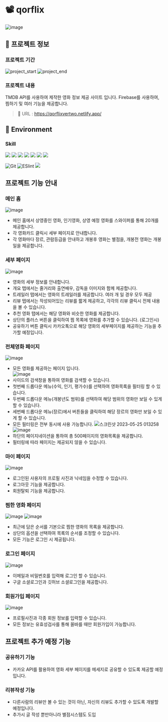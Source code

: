 # 📽️ qorflix
![image](https://github.com/qorbaxk/qorflix/assets/97217443/0d087e42-9138-4da0-9aa4-02d567c09d01)

## 📕 프로젝트 정보
### 프로젝트 기간

![project_start](https://img.shields.io/badge/Project%20start-2023--05--01-green) ![project_end](https://img.shields.io/badge/Project%20end-2023--05--25-orange) 

### 프로젝트 내용

TMDB API를 사용하여 제작한 영화 정보 제공 사이트 입니다. Firebase를 사용하여, 찜하기 및 여러 기능을 제공합니다.

> 🚩 URL : https://qorflixvertwo.netlify.app/

## 🎨 Environment

### Skill

<div align="left">
  <img src="https://img.shields.io/badge/HTML5-E34F26?style=flat-square&logo=html5&logoColor=white"/>
  <img src="https://img.shields.io/badge/CSS3-1572B6?style=flat-square&logo=css3&logoColor=white"/>
  <img src="https://img.shields.io/badge/Typescript-3178C6?style=flat-square&logo=Typescript&logoColor=white"/>
  <img src="https://img.shields.io/badge/JavaScript-F7DF1E?style=flat-square&logo=javascript&logoColor=black"/>
  <img src="https://img.shields.io/badge/React-61DAFB?style=flat-square&logo=React&logoColor=black"/>
  <img src="https://img.shields.io/badge/Tailwind CSS-06B6D4?style=flat-square&logo=Tailwind CSS&logoColor=white"/>
  <img src="https://img.shields.io/badge/Redux-764ABC?style=flat-square&logo=Redux&logoColor=white"/>
</div>

![Git](https://img.shields.io/badge/Git-F05032?style=flat-square&logo=Git&logoColor=white) 
![ESlint](https://img.shields.io/badge/ESLint-4B32C3?style=flat-square&logo=ESLint&logoColor=white) 
 <img src="https://img.shields.io/badge/firebase-FFCA28?style=flat-square&logo=firebase&logoColor=white"> 


## 프로젝트 기능 안내
### 메인 홈
![image](https://github.com/qorbaxk/qorflix/assets/97217443/fe8c16f1-4db0-44da-b530-4aeeebfe4fc0)
- 메인 홈에서 상영중인 영화, 인기영화, 상영 예정 영화를 스와이퍼를 통해 20개를 제공합니다.
- 각 영화카드 클릭시 세부 페이지로 안내합니다.
- 각 영화마다 장르, 관람등급을 안내하고 개봉후 영화는 별점을, 개봉전 영화는 개봉일을 제공합니다.
### 세부 페이지
![image](https://github.com/qorbaxk/qorflix/assets/97217443/e91c2dba-45cb-49fe-92e1-4c263c3b269d)
- 영화의 세부 정보를 안내합니다.
- 개요 탭에서는 줄거리와 출연배우, 감독을 이미지와 함께 제공합니다.
- 트레일러 탭에서는 영화의 트레일러를 제공합니다. 여러 개 일 경우 모두 제공
- 리뷰 탭에서는 작성되어있는 리뷰를 짧게 제공하고, 각각의 리뷰 클릭시 전체 내용을 볼 수 있습니다.
- 추천 영화 탭에서는 해당 영화와 비슷한 영화를 제공합니다.
- 상단의 플러스 버튼을 클릭하여 찜 목록에 영화를 추가할 수 있습니다. (로그인시)
- 공유하기 버튼 클릭시 카카오톡으로 해당 영화의 세부페이지를 제공하는 기능을 추가할 예정입니다.
### 전체영화 페이지
![image](https://github.com/qorbaxk/qorflix/assets/97217443/edcde465-e94c-4a06-a655-e524f6b50a7a)
- 모든 영화를 제공하는 페이지 입니다. <br>
![image](https://github.com/qorbaxk/qorflix/assets/97217443/cf909bb6-0452-4f08-ad38-76959196c906) <br>
- 사이드의 검색창을 통하여 영화를 검색할 수 있습니다.
- 첫번째 드롭다운 메뉴(수익, 인기, 평가수)를 선택하여 영화목록을 필터링 할 수 있습니다.
- 두번째 드롭다운 메뉴(개봉년도 범위)를 선택하여 해당 범위의 영화만 보일 수 있게 할 수 있습니다.
- 세번째 드롭다운 메뉴(장르)에서 버튼들을 클릭하여 해당 장르의 영화만 보일 수 있게 할 수 있습니다.
- 모든 필터링은 전부 동시에 사용 가능합니다.
![스크린샷 2023-05-25 013258](https://github.com/qorbaxk/qorflix/assets/97217443/ac6f2d8e-c6d2-45cc-880d-41d821f9930f)
![image](https://github.com/qorbaxk/qorflix/assets/97217443/08a8f058-9594-4b30-9c6b-aa0d9a72408e)
- 하단의 페이지네이션을 통하여 총 500페이지의 영화목록을 제공합니다.
- 필터링에 따라 페이지는 제공되지 않을 수 있습니다.
### 마이 페이지
![image](https://github.com/qorbaxk/qorflix/assets/97217443/71b54ade-c65d-44be-972a-c6e37b0a5184)
- 로그인된 사용자의 프로필 사진과 닉네임을 수정할 수 있습니다.
- 로그아웃 기능을 제공합니다.
- 회원탈퇴 기능을 제공합니다.
### 찜한 영화 페이지
![image](https://github.com/qorbaxk/qorflix/assets/97217443/3e6850d6-7757-49a5-b62e-fc8ceef30774)
![image](https://github.com/qorbaxk/qorflix/assets/97217443/a048b8e4-db33-4ddf-902c-4993dd0e2aa5)
- 최근에 담은 순서를 기본으로 찜한 영화의 목록을 제공합니다.
- 상단의 옵션을 선택하여 목록의 순서를 조정할 수 있습니다.
- 모든 기능은 로그인 시 제공됩니다.
### 로그인 페이지
![image](https://github.com/qorbaxk/qorflix/assets/97217443/08137a0a-4ae9-4653-87a5-3007e5f3a0b1)
- 이메일과 비밀번호를 입력해 로그인 할 수 있습니다.
- 구글 소셜로그인과 깃허브 소셜로그인을 제공합니다.
### 회원가입 페이지
![image](https://github.com/qorbaxk/qorflix/assets/97217443/e3a6e600-33d8-4936-9567-628f31809750)
- 프로필사진과 각종 회원 정보를 입력할 수 있습니다.
- 모든 정보는 유효성검사를 통해 올바를 때만 회원가입이 가능합니다.

## 프로젝트 추가 예정 기능
### 공유하기 기능
- 카카오 API를 활용하여 영화 세부 페이지를 메세지로 공유할 수 있도록 제공할 예정입니다.
### 리뷰작성 기능
- 다른사람의 리뷰만 볼 수 있는 것이 아닌, 자신의 리뷰도 추가할 수 있도록 개발할 예정입니다.
- 추가시 글 작성 뿐만아니라 별점시스템도 도입


